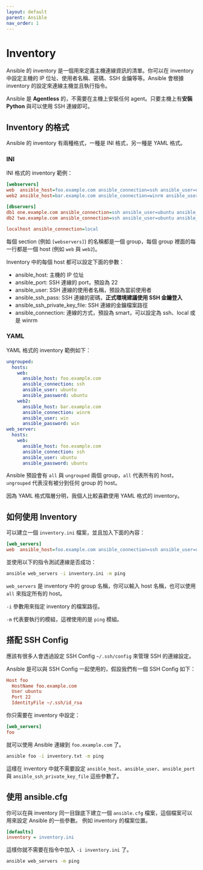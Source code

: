 ```yaml
---
layout: default
parent: Ansible
nav_order: 1
---
```


# Inventory

Ansible 的 inventory 是一個用來定義主機連線資訊的清單。你可以在 inventory 中設定主機的 IP 位址、使用者名稱、密碼、SSH 金鑰等等。Ansible 會根據 inventory 的設定來連線主機並且執行指令。

Ansible 是 **Agentless** 的，不需要在主機上安裝任何 agent。只要主機上有**安裝 Python** 與可以使用 SSH 連線即可。

## Inventory 的格式

Ansible 的 inventory 有兩種格式，一種是 INI 格式，另一種是 YAML 格式。

### INI

INI 格式的 inventory 範例：

```ini
[webservers]
web  ansible_host=foo.example.com ansible_connection=ssh ansible_user=ubuntu ansible_password=ubuntu
web2 ansible_host=bar.example.com ansible_connection=winrm ansible_user=win ansible_password=win

[dbservers]
db1 one.example.com ansible_connection=ssh ansible_user=ubuntu ansible_password=ubuntu
db2 two.example.com ansible_connection=ssh ansible_user=ubuntu ansible_password=ubuntu

localhost ansible_connection=local
```

每個 section (例如 `[webservers]`) 的名稱都是一個 group，每個 group 裡面的每一行都是一個 host (例如 `web` 與 `web2`)。

Inventory 中的每個 host 都可以設定下面的參數：

- ansible_host: 主機的 IP 位址
- ansible_port: SSH 連線的 port，預設為 22
- ansible_user: SSH 連線的使用者名稱，預設為當前使用者
- ansible_ssh_pass: SSH 連線的密碼，**正式環境建議使用 SSH 金鑰登入**
- ansible_ssh_private_key_file: SSH 連線的金鑰檔案路徑
- ansible_connection: 連線的方式，預設為 smart，可以設定為 ssh、local 或是 winrm

### YAML

YAML 格式的 inventory 範例如下：

```yaml
ungrouped:
  hosts:
    web:
      ansible_host: foo.example.com
      ansible_connection: ssh
      ansible_user: ubuntu
      ansible_password: ubuntu
    web2:
      ansible_host: bar.example.com
      ansible_connection: winrm
      ansible_user: win
      ansible_password: win
web_server:
  hosts:
    web:
      ansible_host: foo.example.com
      ansible_connection: ssh
      ansible_user: ubuntu
      ansible_password: ubuntu
```

Ansible 預設會有 `all` 與 `ungrouped` 兩個 group，`all` 代表所有的 host，`ungrouped` 代表沒有被分到任何 group 的 host。

因為 YAML 格式階層分明，我個人比較喜歡使用 YAML 格式的 inventory。

## 如何使用 Inventory

可以建立一個 `inventory.ini` 檔案，並且加入下面的內容：

```ini
[web_servers]
web  ansible_host=foo.example.com ansible_connection=ssh ansible_user=ubuntu ansible_password=ubuntu
```

並使用以下的指令測試連線是否成功：

```bash
ansible web_servers -i inventory.ini -m ping
```

`web_servers` 是 inventory 中的 group 名稱，你可以輸入 host 名稱，也可以使用 `all` 來指定所有的 host。

`-i` 參數用來指定 inventory 的檔案路徑。

`-m` 代表要執行的模組，這裡使用的是 `ping` 模組。

## 搭配 SSH Config

應該有很多人會透過設定 SSH Config `~/.ssh/config` 來管理 SSH 的連線設定。

Ansible 是可以與 SSH Config 一起使用的，假設我們有一個 SSH Config 如下：

```ini
Host foo
  HostName foo.example.com
  User ubuntu
  Port 22
  IdentityFile ~/.ssh/id_rsa
```

你只需要在 inventory 中設定：

```ini
[web_servers]
foo
```

就可以使用 Ansible 連線到 `foo.example.com` 了。

```bash
ansible foo -i inventory.txt -m ping
```

這樣在 inventory 中就不需要設定 `ansible_host`、`ansible_user`、`ansible_port` 與 `ansible_ssh_private_key_file` 這些參數了。

## 使用 ansible.cfg

你可以在與 inventory 同一目錄底下建立一個 `ansible.cfg` 檔案，這個檔案可以用來設定 Ansible 的一些參數。
例如 inventory 的檔案位置。

```ini
[defaults]
inventory = inventory.ini
```

這樣你就不需要在指令中加入 `-i inventory.ini` 了。

```bash
ansible web_servers -m ping
```
